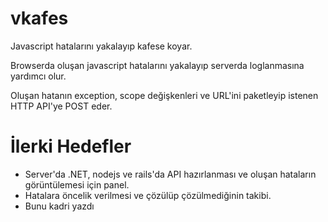 # vkafes
Javascript hatalarını yakalayıp kafese koyar.

Browserda oluşan javascript hatalarını yakalayıp serverda loglanmasına yardımcı olur.

Oluşan hatanın exception, scope değişkenleri ve URL'ini paketleyip istenen HTTP API'ye POST eder.

İlerki Hedefler
================
- Server'da .NET, nodejs ve rails'da API hazırlanması ve oluşan hataların görüntülemesi için panel.
- Hatalara öncelik verilmesi ve çözülüp çözülmediğinin takibi.
- Bunu kadri yazdı